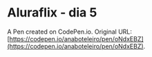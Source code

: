 # Aluraflix - dia 5

A Pen created on CodePen.io. Original URL: [https://codepen.io/anaboteleiro/pen/oNdxEBZ](https://codepen.io/anaboteleiro/pen/oNdxEBZ).

